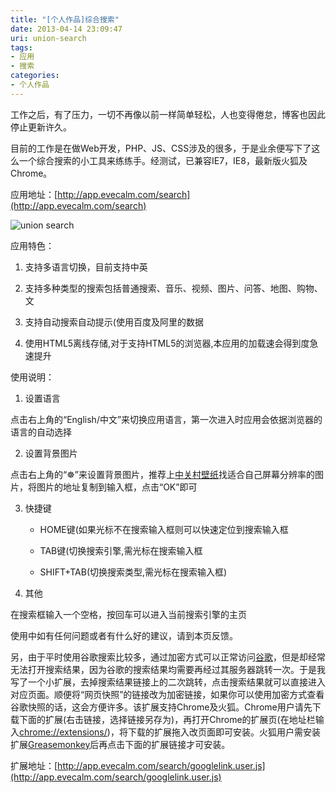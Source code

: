 ```yaml
---
title: "[个人作品]综合搜索"
date: 2013-04-14 23:09:47
uri: union-search
tags: 
- 应用
- 搜索
categories: 
- 个人作品
---
```


工作之后，有了压力，一切不再像以前一样简单轻松，人也变得倦怠，博客也因此停止更新许久。

目前的工作是在做Web开发，PHP、JS、CSS涉及的很多，于是业余便写下了这么一个综合搜索的小工具来练练手。经测试，已兼容IE7，IE8，最新版火狐及Chrome。

应用地址：[http://app.evecalm.com/search](http://app.evecalm.com/search)

![union search](http://ww4.sinaimg.cn/large/a74ecc4cjw1e3pjjbp0l3j.jpg)

应用特色：

1.  支持多语言切换，目前支持中英

2.  支持多种类型的搜索包括普通搜索、音乐、视频、图片、问答、地图、购物、文

3.  支持自动搜索自动提示(使用百度及阿里的数据

4.  使用HTML5离线存储,对于支持HTML5的浏览器,本应用的加载速会得到度急速提升

使用说明：

1.  设置语言

点击右上角的“English/中文”来切换应用语言，第一次进入时应用会依据浏览器的语言的自动选择

2.  设置背景图片

点击右上角的“☸”来设置背景图片，推荐上[中关村壁纸](http://desk.zol.com.cn/)找适合自己屏幕分辨率的图片，将图片的地址复制到输入框，点击“OK”即可

3.  快捷键

    *   HOME键(如果光标不在搜索输入框则可以快速定位到搜索输入框

    *   TAB键(切换搜索引擎,需光标在搜索输入框

    *   SHIFT+TAB(切换搜索类型,需光标在搜索输入框)

4.  其他

在搜索框输入一个空格，按回车可以进入当前搜索引擎的主页

使用中如有任何问题或者有什么好的建议，请到本页反馈。

另，由于平时使用谷歌搜索比较多，通过加密方式可以正常访问[谷歌](https://www.google.com.hk/)，但是却经常无法打开搜索结果，因为谷歌的搜索结果均需要再经过其服务器跳转一次。于是我写了一个小扩展，去掉搜索结果链接上的二次跳转，点击搜索结果就可以直接进入对应页面。顺便将“网页快照”的链接改为加密链接，如果你可以使用加密方式查看谷歌快照的话，这会方便许多。该扩展支持Chrome及火狐。Chrome用户请先下载下面的扩展(右击链接，选择链接另存为)，再打开Chrome的扩展页(在地址栏输入[chrome://extensions/](chrome://extensions/))，将下载的扩展拖入改页面即可安装。火狐用户需安装扩展[Greasemonkey](https://addons.mozilla.org/en-US/firefox/addon/greasemonkey/)后再点击下面的扩展链接才可安装。

扩展地址：[http://app.evecalm.com/search/googlelink.user.js](http://app.evecalm.com/search/googlelink.user.js)
